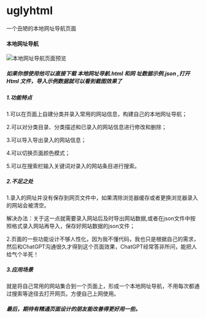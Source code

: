 # uglyhtml
一个丑陋的本地网址导航页面
#### 本地网址导航
![本地网址导航页面预览](https://github.com/user-attachments/assets/d43e6388-43e7-4fdf-91df-67b717354495)

##### 如果你想使用他可以直接下载 本地网址导航.html 和网 址数据示例.json ,打开 Html 文件，导入示例数据就可以看到截图效果了

##### 1.功能特点

1.可以在页面上自建分类并录入常用的网站信息，构建自己的本地网址导航；

2.可以对分类目录、分类描述和已录入的网站信息进行修改和删除；

3.可以导入导出录入的网站信息；

4.可以切换页面颜色模式；

5.可以在搜索栏输入关键词对录入的网站条目进行搜索。

##### 2.不足之处

1.录入的网址并没有保存到网页文件中，如果清除浏览器缓存或者更换浏览器录入的网站会被清空。

解决办法：关于这一点就需要录入网站后及时导出网站数据,或者在json文件中按照格式录入网站再导入，保存好网站数据的json文件；

2.页面的一些功能设计不够人性化，因为我不懂代码，我也只是根据自己的需求，然后和ChatGPT沟通很久才得到这个页面效果，ChatGPT经常答非所问，能把人给气个半死！

##### 3.应用场景

就是将自己常用的网站集合到一个页面上，形成一个本地网址导航，不用每次都通过搜索等途径去打开网页。方便自己上网使用。

##### 最后，期待有精通页面设计的朋友能改善得更好用一些。
